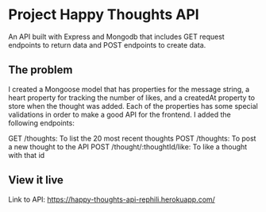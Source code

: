 # Project Happy Thoughts API

An API built with Express and Mongodb that includes GET request endpoints to return data and POST endpoints to create data.

## The problem

I created a Mongoose model that has properties for the message string, a heart property for tracking the number of likes, and a createdAt property to store when the thought was added. Each of the properties has some special validations in order to make a good API for the frontend. I added the following endpoints:

 GET /thoughts: To list the 20 most recent thoughts
 POST /thoughts: To post a new thought to the API
 POST /thought/:thoughtId/like: To like a thought with that id

## View it live

Link to API: https://happy-thoughts-api-rephili.herokuapp.com/
